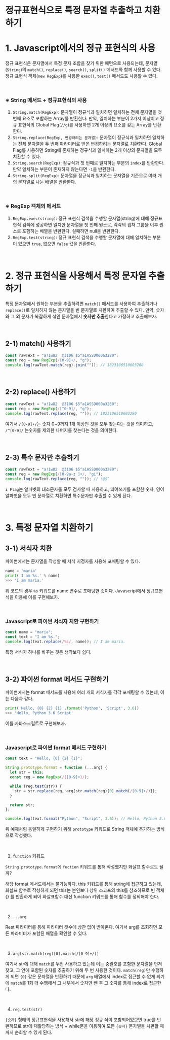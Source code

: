 # 정규표현식으로 특정 문자열 추출하고 치환하기

# 1. Javascript에서의 정규 표현식의 사용

정규 표현식은 문자열에서 특정 문자 조합을 찾기 위한 패턴으로 사용되는데, 문자열(`String`)의 `match()`, `replace()`, `search()`, `split()` 메서드와 함께 사용할 수 있다. 정규 표현식 객체(`new RegExp`)를 사용한 `exec()`, `test()` 메서드도 사용할 수 있다.

<br />

### ※ String 메서드 + 정규표현식의 사용

1. `String.match(RegExp)`: 문자열이 정규식과 일치하면 일치하는 전체 문자열을 첫 번째 요소로 포함하는 Array를 반환한다. 만약, 일치하는 부분이 2가지 이상이고 정규 표현식의 Global Flag(`//g`)를 사용하면 2개 이상의 요소를 갖는 Array를 반환한다.
2. `String.replace(RegExp, 변경하려는 문자열)`: 문자열이 정규식과 일치하면 일치하는 전체 문자열을 두 번째 파라미터로 받은 변경하려는 문자열로 치환한다. Global Flag를 사용하면 String에 존재하는 정규식과 일치하는 2개 이상의 문자열을 모두 치환할 수 있다.
3. `String.search(RegExp)`: 정규식과 첫 번째로 일치하는 부분의 `index`를 반환한다. 만약 일치하는 부분이 존재하지 않는다면 `-1`을 반환한다.
4. `String.split(RegExp)`: 문자열을 정규식과 일치하는 문자열을 기준으로 여러 개의 문자열로 나눈 배열을 반환한다.

<br />

### ※ RegExp 객체의 메서드

1. `RegExp.exec(string)`: 정규 표현식 검색을 수행할 문자열(string)에 대해 정규표현식 검색에 성공하면 일치한 문자열을 첫 번째 원소로, 각각의 캡처 그룹을 이후 원소로 포함하는 배열을 반환한다. 실패하면 null을 반환한다.
2. `RegExp.test(string)`: 정규 표현식 검색을 수행할 문자열에 대해 일치하는 부분이 있으면 `true`, 없으면 `false` 값을 반환한다.

<br />

# 2. 정규 표현식을 사용해서 특정 문자열 추출하기

특정 문자열에서 원하는 부분을 추출하려면 `match()` 메서드를 사용하여 추출하거나 `replace()`로 일치하지 않는 문자열을 빈 문자열로 치환하여 추출할 수 있다. 만약, 숫자와 그 외 문자가 복잡하게 섞인 문자열에서 **숫자만 추출**한다고 가정하고 추출해보자.

<br />

## 2-1) match() 사용하기

```jsx
const rawText = "a!1w82  @3106 $5^a1ASSD060a3280";
const reg = new RegExp(/[0-9]+/, "g");
console.log(rawText.match(reg).join("")); // 1823106510603280
```

<br />

## 2-2) replace() 사용하기

```jsx
const rawText = "a!1w82  @3106 $5^a1ASSD060a3280";
const reg = new RegExp(/[^0-9]/, "g");
console.log(rawText.replace(reg, "")); // 1823106510603280
```

여기서 `/[0-9]+/`는 숫자 0~9까지 1개 이상인 것을 모두 찾는다는 것을 의미하고, `/^[0-9]/` 는숫자를 제외한 나머지를 찾는다는 것을 의미한다.

<br />

## 2-3) 특수 문자만 추출하기

```jsx
const rawText = "a!1w82  @3106 $5^a1ASSD060a3280";
const reg = new RegExp(/[0-9a-z ]+/, "gi");
console.log(rawText.replace(reg, "")); // !@$^
```

`i Flag`는 알파벳의 대소문자를 모두 검사할 때 사용하고, 띄어쓰기를 포함한 숫자, 영어 알파벳을 모두 빈 문자열로 치환하면 특수문자만 추출할 수 있게 된다.

<br />

# 3. 특정 문자열 치환하기

## 3-1) 서식자 치환

파이썬에서는 문자열을 작성할 때 서식 지정자를 사용해 포매팅할 수 있다. 

```python
name = 'maria'
print('I am %s.' % name)
>>> 'I am maria.'
```

위 코드의 경우 `%s` 키워드를 name 변수로 포매팅한 것이다. Javascript에서 정규표현식을 이용해 이를 구현해보자.

<br />

### Javascript로 파이썬 서식자 치환 구현하기

```jsx
const name = "maria";
const text = "I am %s.";
console.log(text.replace(/%s/, name)); // I am maria.
```

특정 서식자 하나를 바꾸는 것은 생각보다 쉽다.

<br />

## 3-2) 파이썬 format 메서드 구현하기

파이썬에서는 format 메서드를 사용해 여러 개의 서식자를 각각 포매팅할 수 있는데, 이는 다음과 같다.

```python
print('Hello, {0} {2} {1}'.format('Python', 'Script', 3.6))
>>> 'Hello, Python 3.6 Script'
```

이를 자바스크립트로 구현해보자.

<br />

### Javascript로 파이썬 format 메서드 구현하기


```jsx
const text = "Hello, {0} {2} {1}";

String.prototype.format = function (...arg) {
  let str = this;
  const reg = new RegExp(/{[0-9]+}/);

  while (reg.test(str)) {
    str = str.replace(reg, arg[str.match(reg)[0].match(/[0-9]+/)]);
  }

  return str;
};

console.log(text.format("Python", "Script", 3.6)); // Hello, Python 3.6 Script
```

위 예제처럼 동일하게 구현하기 위해 `prototype` 키워드로 String 객체에 추가하는 방식으로 작성했다.

<br />

1. `function` 키워드

`String.prototype.format`에 `fuction` 키워드를 통해 작성했지만 화살표 함수로도 될까?

해당 format 메서드에서는 불가능하다. this 키워드를 통해 string에 접근하고 있는데, 화살표 함수로 작성하게 되면 this는 본인보다 상위 스코프의 this를 참조하므로 빈 객체 {} 를 반환하게 되어 화살표함수 대신 function 키워드를 통해 함수를 정의해야 한다.

<br />

2. `...arg`

Rest 파라미터를 통해 파라미터 갯수에 상관 없이 받아온다. 여기서 arg를 조회하면 모든 파라미터가 포함된 배열을 확인할 수 있다.

<br />

3. `arg[str.match(reg)[0].match(/[0-9]+/)]`

여기서 str에 대해 `match`를 두번 사용하고 있는데 이는 중괄호를 포함한 문자열을 먼저 찾고, 그 안에 포함된 숫자를 추출하기 위해 두 번 사용한 것이다. `match(reg)`만 수행하게 되면 `{0}` 같은 문자열을 반환하기 때문에 `arg` 배열에서 index로 접근할 수 없게 되기에 `match`를 1회 더 수행해서 그 내부에서 숫자만 뺀 후 그 숫자를 통해 index로 접근한다.

<br />

4. `reg.test(str)`

`{숫자}` 형태의 정규표현식을 사용해서 str에 해당 정규 식이 포함되어있으면 true를 반환하므로 str에 재할당하는 방식 + while문을 이용하여 모든 `{숫자}` 문자열을 치환할 때 까지 순회할 수 있게 된다.